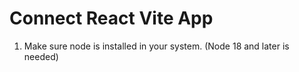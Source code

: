 # Connect React Vite App

1. Make sure node is installed in your system. (Node 18 and later is needed)
